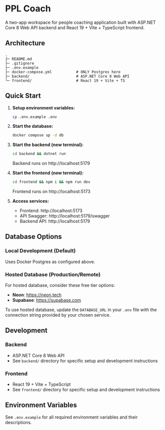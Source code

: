 # PPL Coach

A two-app workspace for people coaching application built with ASP.NET Core 8 Web API backend and React 19 + Vite + TypeScript frontend.

## Architecture

```
.
├─ README.md
├─ .gitignore
├─ .env.example
├─ docker-compose.yml           # ONLY Postgres here
├─ backend/                     # ASP.NET Core 8 Web API
└─ frontend/                    # React 19 + Vite + TS
```

## Quick Start

1. **Setup environment variables:**
   ```bash
   cp .env.example .env
   ```

2. **Start the database:**
   ```bash
   docker compose up -d db
   ```

3. **Start the backend (new terminal):**
   ```bash
   cd backend && dotnet run
   ```
   Backend runs on http://localhost:5179

4. **Start the frontend (new terminal):**
   ```bash
   cd frontend && npm i && npm run dev
   ```
   Frontend runs on http://localhost:5173

5. **Access services:**
   - Frontend: http://localhost:5173
   - API Swagger: http://localhost:5179/swagger
   - Backend API: http://localhost:5179

## Database Options

### Local Development (Default)
Uses Docker Postgres as configured above.

### Hosted Database (Production/Remote)
For hosted database, consider these free tier options:
- **Neon**: https://neon.tech
- **Supabase**: https://supabase.com

To use hosted database, update the `DATABASE_URL` in your `.env` file with the connection string provided by your chosen service.

## Development

### Backend
- ASP.NET Core 8 Web API
- See `backend/` directory for specific setup and development instructions

### Frontend
- React 19 + Vite + TypeScript
- See `frontend/` directory for specific setup and development instructions

## Environment Variables

See `.env.example` for all required environment variables and their descriptions.
